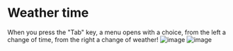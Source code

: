 # Weather time
When you press the "Tab" key, a menu opens with a choice, from the left a change of time, from the right a change of weather!
![image](https://github.com/user-attachments/assets/78eefdbc-f4cf-4ed6-8b51-5def215c7d12)
![image](https://github.com/user-attachments/assets/bf51e39e-ada6-4d46-8cb8-f9666f4d211c)
